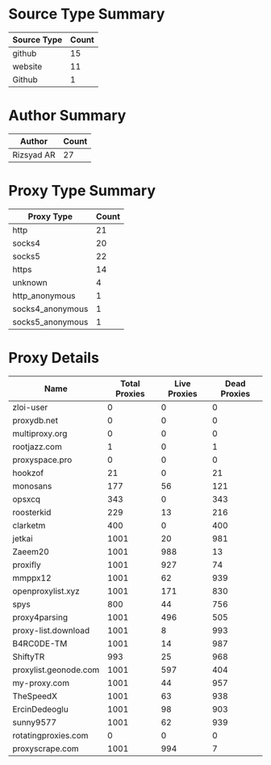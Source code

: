 # Source Type Summary

| Source Type | Count |
|-------------|-------|
| github | 15 |
| website | 11 |
| Github | 1 |


# Author Summary

| Author | Count |
|--------|-------|
| Rizsyad AR | 27 |


# Proxy Type Summary

| Proxy Type | Count |
|------------|-------|
| http | 21 |
| socks4 | 20 |
| socks5 | 22 |
| https | 14 |
| unknown | 4 |
| http_anonymous | 1 |
| socks4_anonymous | 1 |
| socks5_anonymous | 1 |


# Proxy Details

| Name | Total Proxies | Live Proxies | Dead Proxies |
|------|---------------|--------------|---------------|
| zloi-user | 0 | 0 | 0 |
| proxydb.net | 0 | 0 | 0 |
| multiproxy.org | 0 | 0 | 0 |
| rootjazz.com | 1 | 0 | 1 |
| proxyspace.pro | 0 | 0 | 0 |
| hookzof | 21 | 0 | 21 |
| monosans | 177 | 56 | 121 |
| opsxcq | 343 | 0 | 343 |
| roosterkid | 229 | 13 | 216 |
| clarketm | 400 | 0 | 400 |
| jetkai | 1001 | 20 | 981 |
| Zaeem20 | 1001 | 988 | 13 |
| proxifly | 1001 | 927 | 74 |
| mmppx12 | 1001 | 62 | 939 |
| openproxylist.xyz | 1001 | 171 | 830 |
| spys | 800 | 44 | 756 |
| proxy4parsing | 1001 | 496 | 505 |
| proxy-list.download | 1001 | 8 | 993 |
| B4RC0DE-TM | 1001 | 14 | 987 |
| ShiftyTR | 993 | 25 | 968 |
| proxylist.geonode.com | 1001 | 597 | 404 |
| my-proxy.com | 1001 | 44 | 957 |
| TheSpeedX | 1001 | 63 | 938 |
| ErcinDedeoglu | 1001 | 98 | 903 |
| sunny9577 | 1001 | 62 | 939 |
| rotatingproxies.com | 0 | 0 | 0 |
| proxyscrape.com | 1001 | 994 | 7 |
